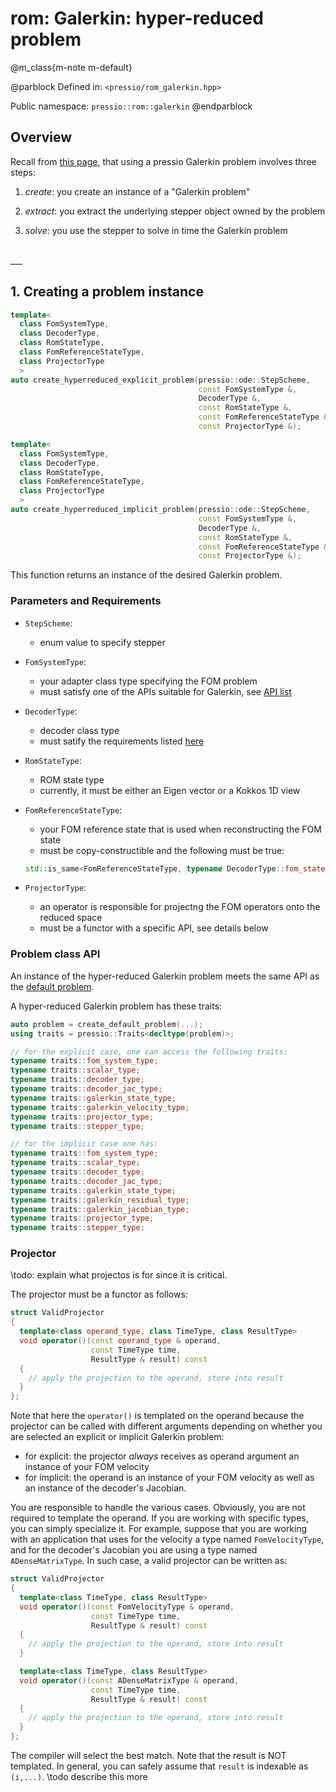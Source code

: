 
# rom: Galerkin: hyper-reduced problem


@m_class{m-note m-default}

@parblock
Defined in: `<pressio/rom_galerkin.hpp>`

Public namespace: `pressio::rom::galerkin`
@endparblock


## Overview

Recall from [this page](md_pages_components_rom_galerkin.html),
that using a pressio Galerkin problem involves three steps:

1. *create*: you create an instance of a "Galerkin problem"

2. *extract*: you extract the underlying stepper object owned by the problem

3. *solve*: you use the stepper to solve in time the Galerkin problem


<br/>
___
<br/>


## 1. Creating a problem instance

```cpp
template<
  class FomSystemType,
  class DecoderType,
  class RomStateType,
  class FomReferenceStateType,
  class ProjectorType
  >
auto create_hyperreduced_explicit_problem(pressio::ode::StepScheme,
										  const FomSystemType &,
									      DecoderType &,
									      const RomStateType &,
									      const FomReferenceStateType &,
									      const ProjectorType &);

template<
  class FomSystemType,
  class DecoderType,
  class RomStateType,
  class FomReferenceStateType,
  class ProjectorType
  >
auto create_hyperreduced_implicit_problem(pressio::ode::StepScheme,
										  const FomSystemType &,
									      DecoderType &,
									      const RomStateType &,
									      const FomReferenceStateType &,
									      const ProjectorType &);
```
This function returns an instance of the desired Galerkin problem.

### Parameters and Requirements

- `StepScheme`:
  - enum value to specify stepper

- `FomSystemType`:
  - your adapter class type specifying the FOM problem
  - must satisfy one of the APIs suitable for Galerkin, see [API list](./md_pages_components_rom_fom_apis.html)

- `DecoderType`:
  - decoder class type
  - must satify the requirements listed [here](md_pages_components_rom_decoder.html)

- `RomStateType`:
  - ROM state type
  - currently, it must be either an Eigen vector or a Kokkos 1D view

- `FomReferenceStateType`:
  - your FOM reference state that is used when reconstructing the FOM state
  - must be copy-constructible and the following must be true:<br/>
  ```cpp
  std::is_same<FomReferenceStateType, typename DecoderType::fom_state_type>::value == true
  ```

- `ProjectorType`:
  - an operator is responsible for projectng the FOM operators onto the reduced space
  - must be a functor with a specific API, see details below

### Problem class API

An instance of the hyper-reduced Galerkin problem meets the same API
as the [default problem](md_pages_components_rom_galerkin_default.html).

A hyper-reduced Galerkin problem has these traits:

```cpp
auto problem = create_default_problem(...);
using traits = pressio::Traits<decltype(problem)>;

// for the explicit case, one can access the following traits:
typename traits::fom_system_type;
typename traits::scalar_type;
typename traits::decoder_type;
typename traits::decoder_jac_type;
typename traits::galerkin_state_type;
typename traits::galerkin_velocity_type;
typename traits::projector_type;
typename traits::stepper_type;

// for the implicit case one has:
typename traits::fom_system_type;
typename traits::scalar_type;
typename traits::decoder_type;
typename traits::decoder_jac_type;
typename traits::galerkin_state_type;
typename traits::galerkin_residual_type;
typename traits::galerkin_jacobian_type;
typename traits::projector_type;
typename traits::stepper_type;
```

### Projector

\todo: explain what projectos is for since it is critical.

The projector must be a functor as follows:

```cpp
struct ValidProjector
{
  template<class operand_type, class TimeType, class ResultType>
  void operator()(const operand_type & operand,
                  const TimeType time,
				  ResultType & result) const
  {
    // apply the projection to the operand, store into result
  }
};
```

Note that here the `operator()` is templated on the operand
because the projector can be called with different arguments depending
on whether you are selected an explicit or implicit Galerkin problem:
- for explicit: the projector *always* receives as operand argument
an instance of your FOM velocity
- for implicit: the operand is an instance of your FOM velocity
as well as an instance of the decoder's Jacobian.

You are responsible to handle the various cases.
Obviously, you are not required to template the operand.
If you are working with specific types, you can simply specialize it.
For example, suppose that you are working with an application
that uses for the velocity a type named `FomVelocityType`,
and for the decoder's Jacobian you are using a type named `ADenseMatrixType`.
In such case, a valid projector can be written as:

```cpp
struct ValidProjector
{
  template<class TimeType, class ResultType>
  void operator()(const FomVelocityType & operand,
                  const TimeType time,
				  ResultType & result) const
  {
    // apply the projection to the operand, store into result
  }

  template<class TimeType, class ResultType>
  void operator()(const ADenseMatrixType & operand,
                  const TimeType time,
				  ResultType & result) const
  {
    // apply the projection to the operand, store into result
  }
};
```

The compiler will select the best match.
Note that the result is NOT templated.
In general, you can safely assume that `result` is indexable as `(i,...)`.
\todo describe this more
